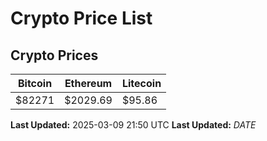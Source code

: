 # Crypto Price List

## Crypto Prices
| Bitcoin | Ethereum | Litecoin |
| ------- | -------- | -------- |
| $82271 | $2029.69 | $95.86 |
**Last Updated:** 2025-03-09 21:50 UTC
**Last Updated:** $DATE$
